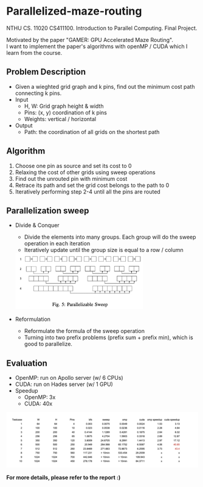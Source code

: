 # Parallelized-maze-routing
NTHU CS. 11020 CS411100. Introduction to Parallel Computing. Final Project.

Motivated by the paper "GAMER: GPU Accelerated Maze Routing". <br/>
I want to implement the paper's algorithms with openMP / CUDA which I learn from the course.

## Problem Description
- Given a wieghted grid graph and k pins, find out the minimum cost path connecting k pins.
- Input
  - H, W: Grid graph height & width
  - Pins: (x, y) coordination of k pins
  - Weights: vertical / horizontal
- Output
  - Path: the coordination of all grids on the shortest path

## Algorithm
1. Choose one pin as source and set its cost to 0
2. Relaxing the cost of other grids using sweep operations
3. Find out the unrouted pin with minimum cost
4. Retrace its path and set the grid cost belongs to the path to 0
5. Iteratively performing step 2-4 until all the pins are routed

## Parallelization sweep
- Divide & Conquer
  - Divide the elements into many groups. Each group will do the sweep operation in each iteration
  - Iteratively update until the group size is equal to a row / column
  <img src="dc.jpg" width="70%" height="70%">
  
- Reformulation
  - Reformulate the formula of the sweep operation
  - Turning into two prefix problems (prefix sum + prefix min), which is good to parallelize.

## Evaluation
- OpenMP: run on Apollo server (w/ 6 CPUs)
- CUDA: run on Hades server (w/ 1 GPU)
- Speedup
  - OpenMP: 3x
  - CUDA: 40x
<img src="evaluation.jpg">

**For more details, please refer to the report :)**
